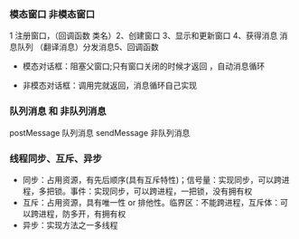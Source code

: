 ### 模态窗口 非模态窗口
1 注册窗口，（回调函数 类名）2、创建窗口 3、显示和更新窗口 4、获得消息 消息队列 （翻译消息）分发消息5、回调函数

 - 模态对话框：阻塞父窗口;只有窗口关闭的时候才返回 ，自动消息循环
 
 - 非模态对话框：调用完就返回，消息循环自己实现

### 队列消息 和 非队列消息
postMessage 队列消息
sendMessage 非队列消息

### 线程同步、互斥、异步
- 同步：占用资源，有先后顺序(具有互斥特性)；信号量：实现同步，可以跨进程，多把锁。事件：实现同步，可以跨进程，一把锁，没有拥有权
- 互斥：占用资源，具有唯一性 or 排他性。临界区：不能跨进程，互斥体：可以跨进程，防多开，有拥有权
- 异步：实现方法之一多线程

### 

